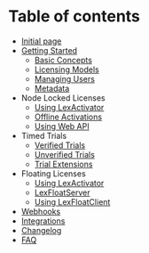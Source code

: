 # Table of contents

* [Initial page](README.md)
* [Getting Started](getting-started/README.md)
  * [Basic Concepts](getting-started/basic-concepts.md)
  * [Licensing Models](getting-started/untitled.md)
  * [Managing Users](getting-started/managing-users.md)
  * [Metadata](getting-started/metadata.md)
* Node Locked Licenses
  * [Using LexActivator](node-locked-licenses/using-lexactivator.md)
  * [Offline Activations](node-locked-licenses/offline-activations.md)
  * [Using Web API](node-locked-licenses/using-web-api.md)
* Timed Trials
  * [Verified Trials](timed-trials/verified-trials.md)
  * [Unverified Trials](timed-trials/unverified-trials.md)
  * [Trial Extensions](timed-trials/trial-extensions.md)
* Floating Licenses
  * [Using LexActivator](floating-licenses/using-lexactivator.md)
  * [LexFloatServer](floating-licenses/lexfloatserver.md)
  * [Using LexFloatClient](floating-licenses/using-lexfloatclient.md)
* [Webhooks](webhooks.md)
* [Integrations](integrations.md)
* [Changelog](changelog.md)
* [FAQ](faq.md)

